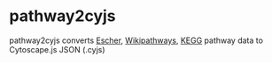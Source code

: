 # pathway2cyjs

pathway2cyjs converts [Escher](https://escher.github.io/#/), [Wikipathways](https://www.wikipathways.org/index.php/WikiPathways), [KEGG](https://www.genome.jp/kegg/) pathway data to Cytoscape.js JSON (.cyjs)
